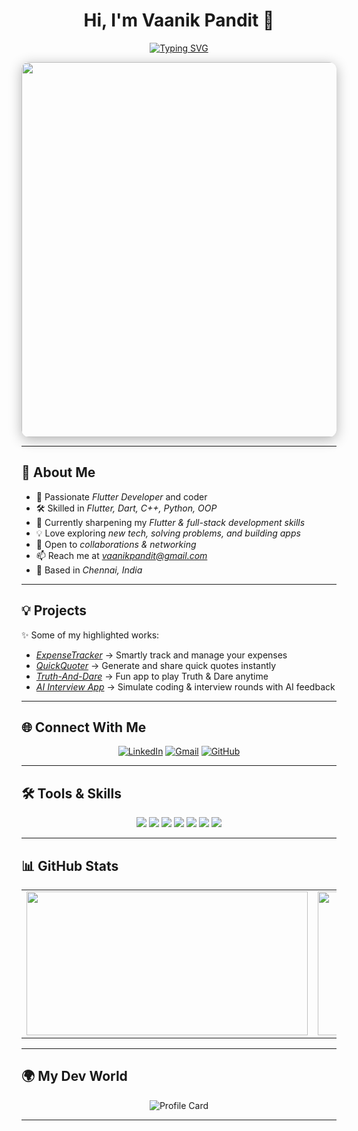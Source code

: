 <h1 align="center">Hi, I'm Vaanik Pandit 👋</h1>

<p align="center">
  <a href="https://git.io/typing-svg">
    <img src="https://readme-typing-svg.demolab.com?font=Fira+Code&size=28&pause=1000&color=38FDD8&center=true&width=900&height=60&lines=Flutter+Developer;Tech+Explorer;Always+Learning+New+Things" alt="Typing SVG" />
  </a>
</p>

<p align="center">
  <img src="https://i.pinimg.com/originals/2d/65/64/2d65648d3df1a9a7e30e47f51d4a80a0.gif" width="600" style="border-radius:12px; box-shadow: 0 4px 20px rgba(0,0,0,0.3);" />
</p>

---

## 🚀 About Me
- 🎯 Passionate *Flutter Developer* and coder  
- 🛠 Skilled in *Flutter, Dart, C++, Python, OOP*  
- 🌱 Currently sharpening my *Flutter & full-stack development skills*  
- 💡 Love exploring *new tech, solving problems, and building apps*  
- 🤝 Open to *collaborations & networking*  
- 📫 Reach me at *vaanikpandit@gmail.com*  
- 📍 Based in *Chennai, India*  

---

## 💡 Projects
✨ Some of my highlighted works:  
- *[ExpenseTracker](#)* → Smartly track and manage your expenses  
- *[QuickQuoter](#)* → Generate and share quick quotes instantly  
- *[Truth-And-Dare](#)* → Fun app to play Truth & Dare anytime  
- *[AI Interview App](#)* → Simulate coding & interview rounds with AI feedback  

---

## 🌐 Connect With Me
<p align="center">
  <a href="https://www.linkedin.com/in/vaanik-pandit-224666332/" target="_blank"><img src="https://img.shields.io/badge/LinkedIn-38FDD8?style=for-the-badge&logo=linkedin&logoColor=black" alt="LinkedIn"/></a>
  <a href="mailto:vaanikpandit@gmail.com" target="_blank"><img src="https://img.shields.io/badge/Gmail-38FDD8?style=for-the-badge&logo=gmail&logoColor=black" alt="Gmail"/></a>
  <a href="https://github.com/vaanikpandit2825" target="_blank"><img src="https://img.shields.io/badge/GitHub-38FDD8?style=for-the-badge&logo=github&logoColor=black" alt="GitHub"/></a>
</p>

---

## 🛠 Tools & Skills
<p align="center">
  <img src="https://img.shields.io/badge/Flutter-02569B?style=for-the-badge&logo=flutter&logoColor=white"/>
  <img src="https://img.shields.io/badge/Dart-0175C2?style=for-the-badge&logo=dart&logoColor=white"/>
  <img src="https://img.shields.io/badge/C++-00599C?style=for-the-badge&logo=c%2B%2B&logoColor=white"/>
  <img src="https://img.shields.io/badge/Python-3776AB?style=for-the-badge&logo=python&logoColor=white"/>
  <img src="https://img.shields.io/badge/Git-F05032?style=for-the-badge&logo=git&logoColor=white"/>
  <img src="https://img.shields.io/badge/GitHub-181717?style=for-the-badge&logo=github&logoColor=white"/>
  <img src="https://img.shields.io/badge/VS_Code-007ACC?style=for-the-badge&logo=visual-studio-code&logoColor=white"/>
</p>

---

## 📊 GitHub Stats
<p align="center">
  <table>
    <tr>
      <td>
        <img src="https://github-readme-stats.vercel.app/api?username=vaanikpandit2825&show_icons=true&theme=radical&count_private=true&bg_color=0D1117&title_color=38FDD8&icon_color=79FF97&text_color=FFFFFF&hide_border=true" width="450" height="230"/>
      </td>
      <td>
        <img src="https://github-readme-streak-stats.herokuapp.com/?user=vaanikpandit2825&theme=radical&background=0D1117&ring=38FDD8&fire=38FDD8&currStreakNum=FFFFFF&sideNums=FFFFFF&currStreakLabel=FFFFFF&hide_border=true" width="450" height="230"/>
      </td>
    </tr>
  </table>
</p>

---

## 🌍 My Dev World
<p align="center">
  <img src="https://github-profile-summary-cards.vercel.app/api/cards/profile-details?username=vaanikpandit2825&theme=radical" alt="Profile Card"/>
</p>

---

